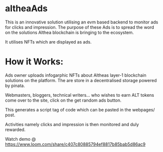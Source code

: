 # altheaAds

This is an innovative solution utilising an evm based backend to monitor ads for clicks and impression. The purpose of these Ads is to spread the word on the solutions Althea blockchain is bringing to the ecosystem.

It utilises NFTs which are displayed as ads.

#  How it Works:

Ads owner uploads infogarphic NFTs about Altheas layer-1 blockchain solutions on the platform. The are store in a decentralised storage powered by pinata.

Webmasters, bloggers, technical writers... who wishes to earn ALT tokens come over to the site, click on the get random ads button.

This generates a script tag of code which can be pasted in the webpages/ post.

Activities namely clicks and impression is then monitored and duly rewarded.


Watch demo @ https://www.loom.com/share/c407c80885794ef8817b85bab5d86ac9
